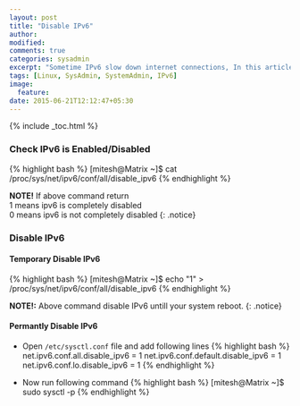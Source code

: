```yaml
---
layout: post
title: "Disable IPv6"
author:
modified:
comments: true
categories: sysadmin
excerpt: "Sometime IPv6 slow down internet connections, In this article I'll show you how to disable IPv6."
tags: [Linux, SysAdmin, SystemAdmin, IPv6]
image:
  feature:
date: 2015-06-21T12:12:47+05:30
---
```


{% include _toc.html %}

### Check IPv6 is Enabled/Disabled
{% highlight bash %}
[mitesh@Matrix ~]$ cat /proc/sys/net/ipv6/conf/all/disable_ipv6
{% endhighlight %}

**NOTE!** If above command return <br>
1 means ipv6 is completely disabled <br>
0 means ipv6 is not completely disabled
{: .notice}

### Disable IPv6

#### Temporary Disable IPv6
{% highlight bash %}
[mitesh@Matrix ~]$ echo "1" > /proc/sys/net/ipv6/conf/all/disable_ipv6
{% endhighlight %}

**NOTE!:** Above command disable IPv6 untill your system reboot.
{: .notice}

#### Permantly Disable IPv6

* Open `/etc/sysctl.conf` file and add following lines
{% highlight bash %}
net.ipv6.conf.all.disable_ipv6 = 1
net.ipv6.conf.default.disable_ipv6 = 1
net.ipv6.conf.lo.disable_ipv6 = 1
{% endhighlight %}

* Now run following command
{% highlight bash %}
[mitesh@Matrix ~]$ sudo sysctl -p
{% endhighlight %}
